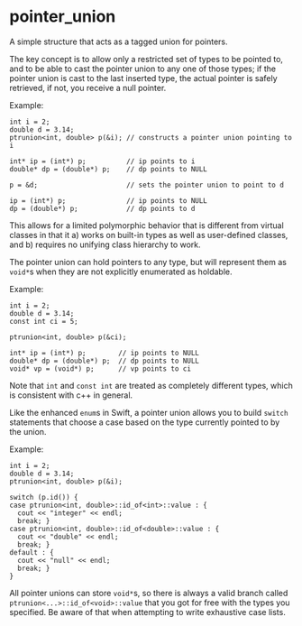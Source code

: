 pointer_union
=============

A simple structure that acts as a tagged union for pointers.

The key concept is to allow only a restricted set of types to be
pointed to, and to be able to cast the pointer union to any one of
those types; if the pointer union is cast to the last inserted type,
the actual pointer is safely retrieved, if not, you receive a null
pointer.

Example:

    int i = 2;
    double d = 3.14;
    ptrunion<int, double> p(&i); // constructs a pointer union pointing to i

    int* ip = (int*) p;          // ip points to i
    double* dp = (double*) p;    // dp points to NULL

    p = &d;                      // sets the pointer union to point to d

    ip = (int*) p;               // ip points to NULL
    dp = (double*) p;            // dp points to d

This allows for a limited polymorphic behavior that is different from
virtual classes in that it a) works on built-in types as well as
user-defined classes, and b) requires no unifying class hierarchy to
work.

The pointer union can hold pointers to any type, but will represent
them as `void*`s when they are not explicitly enumerated as holdable.

Example:

    int i = 2;
    double d = 3.14;
    const int ci = 5;

    ptrunion<int, double> p(&ci);

    int* ip = (int*) p;        // ip points to NULL
    double* dp = (double*) p;  // dp points to NULL
    void* vp = (void*) p;      // vp points to ci

Note that `int` and `const int` are treated as completely different
types, which is consistent with c++ in general.

Like the enhanced `enum`s in Swift, a pointer union allows you to
build `switch` statements that choose a case based on the type
currently pointed to by the union.

Example:

    int i = 2;
    double d = 3.14;
    ptrunion<int, double> p(&i);

    switch (p.id()) {
    case ptrunion<int, double>::id_of<int>::value : {
      cout << "integer" << endl;
      break; }
    case ptrunion<int, double>::id_of<double>::value : {
      cout << "double" << endl;
      break; }
    default : {
      cout << "null" << endl;
      break; }
    }

All pointer unions can store `void*`s, so there is always a valid
branch called `ptrunion<...>::id_of<void>::value` that you got for
free with the types you specified. Be aware of that when attempting to
write exhaustive case lists.

